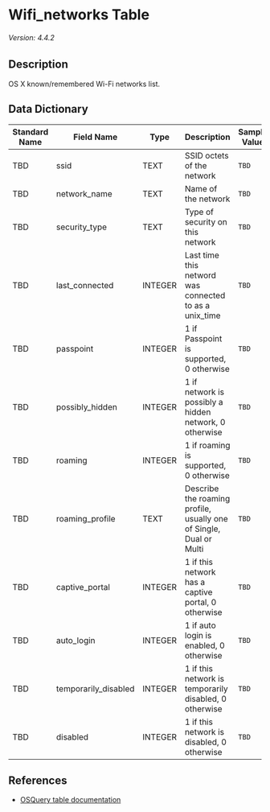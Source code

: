 # Wifi_networks Table
###### Version: 4.4.2

## Description
OS X known/remembered Wi-Fi networks list.

## Data Dictionary
|Standard Name|Field Name|Type|Description|Sample Value|
|---|---|---|---|---|
|TBD|ssid|TEXT|SSID octets of the network|`TBD`|
|TBD|network_name|TEXT|Name of the network|`TBD`|
|TBD|security_type|TEXT|Type of security on this network|`TBD`|
|TBD|last_connected|INTEGER|Last time this netword was connected to as a unix_time|`TBD`|
|TBD|passpoint|INTEGER|1 if Passpoint is supported, 0 otherwise|`TBD`|
|TBD|possibly_hidden|INTEGER|1 if network is possibly a hidden network, 0 otherwise|`TBD`|
|TBD|roaming|INTEGER|1 if roaming is supported, 0 otherwise|`TBD`|
|TBD|roaming_profile|TEXT|Describe the roaming profile, usually one of Single, Dual  or Multi|`TBD`|
|TBD|captive_portal|INTEGER|1 if this network has a captive portal, 0 otherwise|`TBD`|
|TBD|auto_login|INTEGER|1 if auto login is enabled, 0 otherwise|`TBD`|
|TBD|temporarily_disabled|INTEGER|1 if this network is temporarily disabled, 0 otherwise|`TBD`|
|TBD|disabled|INTEGER|1 if this network is disabled, 0 otherwise|`TBD`|

## References
* [OSQuery table documentation](https://osquery.io/schema/current#wifi_networks)

